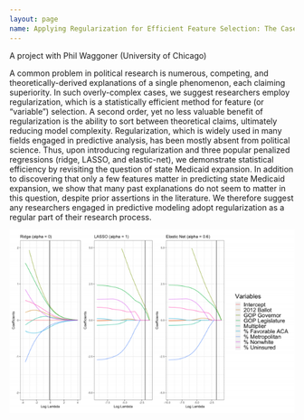 ```yaml
---
layout: page
name: Applying Regularization for Efficient Feature Selection: The Case of State Medicaid Expansion
---
```

A project with Phil Waggoner (University of Chicago)

A common problem in political research is numerous, competing, and theoretically-derived explanations of a single phenomenon, each claiming superiority. In such overly-complex cases, we suggest researchers employ regularization, which is a statistically efficient method for feature (or “variable”) selection. A second order, yet no less valuable benefit of regularization is the ability to sort between theoretical claims, ultimately reducing model complexity. Regularization, which is widely used in many fields engaged in predictive analysis, has been mostly absent from political science. Thus, upon introducing regularization and three popular penalized regressions
(ridge, LASSO, and elastic-net), we demonstrate statistical efficiency by revisiting the question of state Medicaid expansion. In addition to discovering that only a few features matter in predicting state Medicaid expansion, we show that many past explanations do not seem to matter in this question, despite prior assertions in the literature. We therefore suggest any researchers engaged in predictive modeling adopt regularization as a regular part of their research process.

<img src = "/assets/images/project-regularization.png" alt = "Project image">
